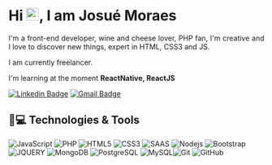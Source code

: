<h1 align = "justify"> Hi <img src="https://media.giphy.com/media/hvRJCLFzcasrR4ia7z/giphy.gif" width="25px">, I am Josué Moraes</h1>
<p align = "justify">I'm a front-end developer, wine and cheese lover, PHP fan, I'm creative and I love to discover new things, expert in HTML, CSS3 and JS.</p>

I am currently freelancer.

I'm learning at the moment **ReactNative, ReactJS**


[![Linkedin Badge](https://img.shields.io/badge/-JosuéMoraes-blue?style=flat-square&logo=Linkedin&logoColor=white&link=https://https://linkedin.com/in/josu%C3%A9-moraes-91a57a34/)](https://linkedin.com/in/josu%C3%A9-moraes-91a57a34/)
[![Gmail Badge](https://img.shields.io/badge/-quijobem@hotmail.com-c14438?style=flat-square&logo=Gmail&logoColor=white&link=mailto:quijobem@hotmail.com)](mailto:quijobem@hotmail.com)

## 🚀💻 Technologies & Tools

![JavaScript](https://img.shields.io/badge/-JavaScript-black?style=flat-square&logo=javascript)
![PHP](https://img.shields.io/badge/PHP-777BB4?style=for-the-badge&logo=php&logoColor=white)
![HTML5](https://img.shields.io/badge/-HTML5-E34F26?style=flat-square&logo=html5&logoColor=white)
![CSS3](https://img.shields.io/badge/-CSS3-1572B6?style=flat-square&logo=css3)
![SAAS](https://img.shields.io/badge/Sass-CC6699?style=for-the-badge&logo=sass&logoColor=white)
![Nodejs](https://img.shields.io/badge/-Nodejs-black?style=flat-square&logo=Node.js)
![Bootstrap](https://img.shields.io/badge/-Bootstrap-563D7C?style=flat-square&logo=bootstrap)
![JQUERY](https://img.shields.io/badge/jQuery-0769AD?style=for-the-badge&logo=jquery&logoColor=white)
![MongoDB](https://img.shields.io/badge/-MongoDB-black?style=flat-square&logo=mongodb)
![PostgreSQL](https://img.shields.io/badge/-PostgreSQL-336791?style=flat-square&logo=postgresql)
![MySQL](https://img.shields.io/badge/-MySQL-black?style=flat-square&logo=mysql)![Git](https://img.shields.io/badge/-Git-black?style=flat-square&logo=git)
![GitHub](https://img.shields.io/badge/-GitHub-181717?style=flat-square&logo=github)
